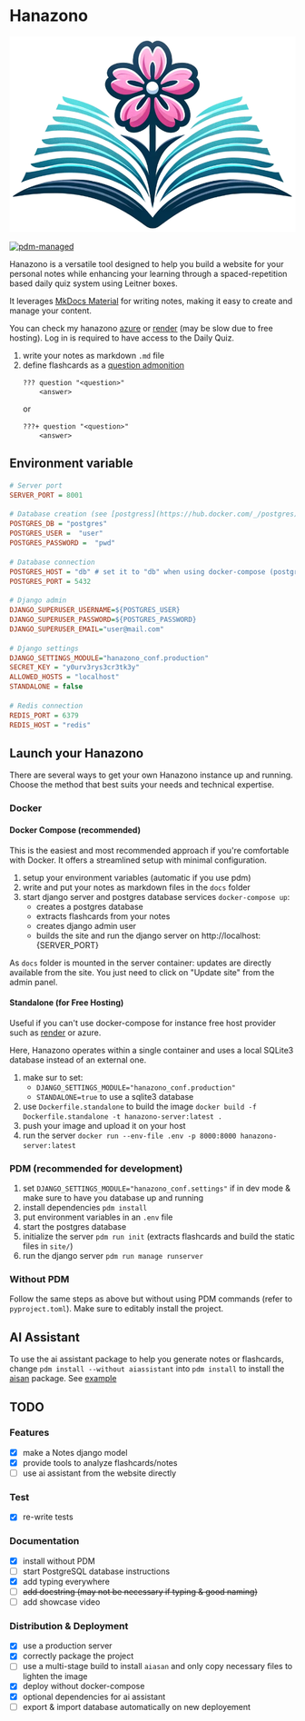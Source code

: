 # Hanazono

![logo](./docs/assets/logo.png)

[![pdm-managed](https://img.shields.io/badge/pdm-managed-blueviolet)](https://pdm-project.org)

Hanazono is a versatile tool designed to help you build a website for your personal notes while enhancing your learning through a spaced-repetition based daily quiz system using Leitner boxes.

It leverages [MkDocs Material](https://squidfunk.github.io/mkdocs-material/) for writing notes, making it easy to create and manage your content.

You can check my hanazono [azure](https://hanazono.azurewebsites.net/) or [render](https://hanazono.onrender.com) (may be slow due to free hosting). Log in is required to have access to the Daily Quiz.

1. write your notes as markdown `.md` file
2. define flashcards as a [question admonition](https://squidfunk.github.io/mkdocs-material/reference/admonitions/?h=admon#+type:question)
   ```
   ??? question "<question>"
       <answer>
   ```
   or
   ```
   ???+ question "<question>"
       <answer>
   ```

## Environment variable
```ini
# Server port
SERVER_PORT = 8001

# Database creation (see [postgress](https://hub.docker.com/_/postgres))
POSTGRES_DB = "postgres"
POSTGRES_USER =  "user"
POSTGRES_PASSWORD =  "pwd"

# Database connection
POSTGRES_HOST = "db" # set it to "db" when using docker-compose (postgres service name)
POSTGRES_PORT = 5432

# Django admin
DJANGO_SUPERUSER_USERNAME=${POSTGRES_USER}
DJANGO_SUPERUSER_PASSWORD=${POSTGRES_PASSWORD}
DJANGO_SUPERUSER_EMAIL="user@mail.com"

# Django settings
DJANGO_SETTINGS_MODULE="hanazono_conf.production"
SECRET_KEY = "y0urv3rys3cr3tk3y"
ALLOWED_HOSTS = "localhost"
STANDALONE = false

# Redis connection
REDIS_PORT = 6379
REDIS_HOST = "redis"
```

## Launch your Hanazono
There are several ways to get your own Hanazono instance up and running. Choose the method that best suits your needs and technical expertise.

### Docker
#### Docker Compose (recommended)
This is the easiest and most recommended approach if you're comfortable with Docker. It offers a streamlined setup with minimal configuration.

1. setup your environment variables (automatic if you use pdm)
2. write and put your notes as markdown files in the `docs` folder
3. start django server and postgres database services `docker-compose up`:
   - creates a postgres database
   - extracts flashcards from your notes
   - creates django admin user
   - builds the site and run the django server on http://localhost:{SERVER_PORT}

As `docs` folder is mounted in the server container: updates are directly available from the site. You just need to click on "Update site" from the admin panel.

#### Standalone (for Free Hosting)
Useful if you can't use docker-compose for instance free host provider such as [render](https://render.com/) or azure.

Here, Hanazono operates within a single container and uses a local SQLite3 database instead of an external one.

1. make sur to set:
   - `DJANGO_SETTINGS_MODULE="hanazono_conf.production"`
   - `STANDALONE=true` to use a sqlite3 database
2. use `Dockerfile.standalone` to build the image `docker build -f Dockerfile.standalone -t hanazono-server:latest .`
3. push your image and upload it on your host
4. run the server `docker run --env-file .env -p 8000:8000 hanazono-server:latest`

### PDM (recommended for development)

1. set `DJANGO_SETTINGS_MODULE="hanazono_conf.settings"` if in dev mode & make sure to have you database up and running
2. install dependencies `pdm install`
3. put environment variables in an `.env` file
4. start the postgres database
5. initialize the server `pdm run init` (extracts flashcards and build the static files in `site/`)
6. run the django server `pdm run manage runserver`

### Without PDM
Follow the same steps as above but without using PDM commands (refer to `pyproject.toml`). Make sure to editably install the project.

## AI Assistant
To use the ai assistant package to help you generate notes or flashcards, change `pdm install --without aiassistant` into `pdm install` to install the [aisan](https://github.com/magsenche/aiasan) package. See [example](https://github.com/magsenche/hanazono/blob/main/examples/aiassistant.py)

## TODO
### Features
- [x] make a Notes django model
- [x] provide tools to analyze flashcards/notes
- [ ] use ai assistant from the website directly

### Test
- [x] re-write tests

### Documentation
- [x] install without PDM
- [ ] start PostgreSQL database instructions
- [x] add typing everywhere
- [ ] ~~add docstring (may not be necessary if typing & good naming)~~
- [ ] add showcase video

### Distribution & Deployment
- [x] use a production server
- [x] correctly package the project
- [ ] use a multi-stage build to install `aiasan` and only copy necessary files to lighten the image
- [x] deploy without docker-compose
- [x] optional dependencies for ai assistant
- [ ] export & import database automatically on new deployement